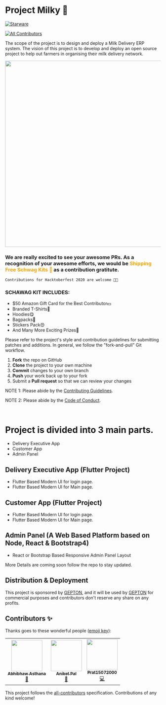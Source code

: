 # Project Milky 🥛
[![Starware](https://img.shields.io/badge/Starware-⭐-black?labelColor=f9b00d)](https://github.com/zepfietje/starware)
<!-- ALL-CONTRIBUTORS-BADGE:START - Do not remove or modify this section -->
[![All Contributors](https://img.shields.io/badge/all_contributors-3-orange.svg?style=flat-square)](#contributors-)
<!-- ALL-CONTRIBUTORS-BADGE:END -->

The scope of the project is to design and deploy a Milk Delivery ERP system.
The vision of this project is to develop and deploy an open source project to help out farmers in organising their milk delivery network.

<img src="HFSchwags.jpg" height="600" >

### We are really excited to see your awesome PRs. As a recognition of your awesome efforts, we would be <span style="color:orange;">Shipping Free Schwag Kits 🎁</span> as a contribution gratitute.

`Contributions for Hacktoberfest 2020 are welcome 🎉🎉`

### SCHAWAG KIT INCLUDES:
- $50 Amazon Gift Card for the Best Contributor💵
- Branded T-Shirts👕
- Hoodies😋
- Bagpacks🎒
- Stickers Pack😍
- And Many More Exciting Prizes🎁

Please refer to the project's style and contribution guidelines for submitting patches and additions. In general, we follow the "fork-and-pull" Git workflow.

 1. **Fork** the repo on GitHub
 2. **Clone** the project to your own machine
 3. **Commit** changes to your own branch
 4. **Push** your work back up to your fork
 5. Submit a **Pull request** so that we can review your changes

NOTE 1: Please abide by the [Contributing Guidelines](https://github.com/Webwiznitr/MilkERP/blob/master/CONTRIBUTING.md).

NOTE 2: Please abide by the [Code of Conduct](https://github.com/Webwiznitr/MilkERP/blob/master/CODE_OF_CONDUCT.md).

<br>

# Project is divided into 3 main parts.
- Delivery Executive App
- Customer App
- Admin Panel

## Delivery Executive App (Flutter Project)
- Flutter Based Modern UI for login page.
- Flutter Based Modern UI for Main page.

## Customer App (Flutter Project)
- Flutter Based Modern UI for login page.
- Flutter Based Modern UI for Main page.

## Admin Panel (A Web Based Platform based on Node, React & Bootstrap4)
- React or Bootstrap Based Responsive Admin Panel Layout

More Details are coming soon follow the repo to stay updated.

## Distribution & Deployment
This project is sponsored by [GEPTON](https://gepton.com), and it will be used by [GEPTON](https://gepton.com) for commercial purposes and contributors don't reserve any share on any profits.

## Contributors ✨

Thanks goes to these wonderful people ([emoji key](https://allcontributors.org/docs/en/emoji-key)):

<!-- ALL-CONTRIBUTORS-LIST:START - Do not remove or modify this section -->
<!-- prettier-ignore-start -->
<!-- markdownlint-disable -->
<table>
  <tr>
    <td align="center"><a href="https://abhibhaw.team"><img src="https://avatars3.githubusercontent.com/u/39991296?v=4" width="100px;" alt=""/><br /><sub><b>Abhibhaw Asthana</b></sub></a><br /><a href="https://github.com/Webwiznitr/MilkERP/commits?author=abhibhaw" title="Documentation">📖</a></td>
    <td align="center"><a href="http://aliferous.xyz/"><img src="https://avatars2.githubusercontent.com/u/67703407?v=4" width="100px;" alt=""/><br /><sub><b>Aniket Pal</b></sub></a><br /><a href="https://github.com/Webwiznitr/MilkERP/commits?author=Aniket762" title="Documentation">📖</a></td>
    <td align="center"><a href="https://github.com/Prat15072000"><img src="https://avatars2.githubusercontent.com/u/56332414?v=4" width="100px;" alt=""/><br /><sub><b>Prat15072000</b></sub></a><br /><a href="https://github.com/Webwiznitr/MilkERP/commits?author=Prat15072000" title="Code">💻</a></td>
  </tr>
</table>

<!-- markdownlint-enable -->
<!-- prettier-ignore-end -->
<!-- ALL-CONTRIBUTORS-LIST:END -->

This project follows the [all-contributors](https://github.com/all-contributors/all-contributors) specification. Contributions of any kind welcome!
